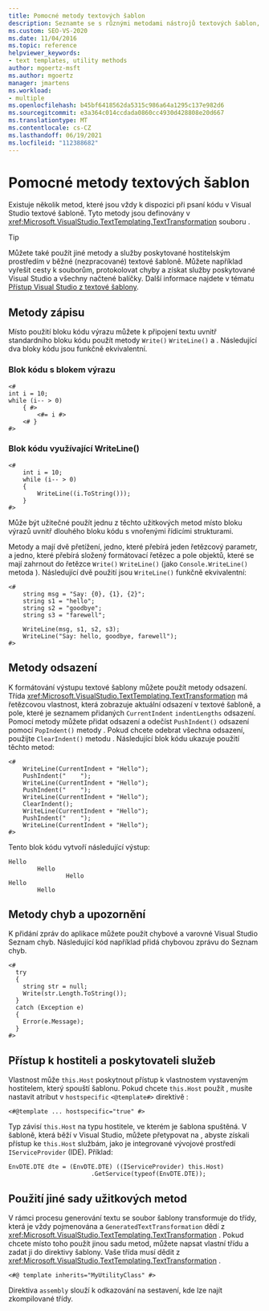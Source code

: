 ```yaml
---
title: Pomocné metody textových šablon
description: Seznamte se s různými metodami nástrojů textových šablon, které jsou k dispozici při psaní kódu v Visual Studio.
ms.custom: SEO-VS-2020
ms.date: 11/04/2016
ms.topic: reference
helpviewer_keywords:
- text templates, utility methods
author: mgoertz-msft
ms.author: mgoertz
manager: jmartens
ms.workload:
- multiple
ms.openlocfilehash: b45bf6418562da5315c986a64a1295c137e982d6
ms.sourcegitcommit: e3a364c014ccdada0860cc4930d428808e20d667
ms.translationtype: MT
ms.contentlocale: cs-CZ
ms.lasthandoff: 06/19/2021
ms.locfileid: "112388682"
---
```

# <a name="text-template-utility-methods"></a>Pomocné metody textových šablon

Existuje několik metod, které jsou vždy k dispozici při psaní kódu v Visual Studio textové šabloně. Tyto metody jsou definovány v <xref:Microsoft.VisualStudio.TextTemplating.TextTransformation> souboru .

> [!TIP]
> Můžete také použít jiné metody a služby poskytované hostitelským prostředím v běžné (nezpracované) textové šabloně. Můžete například vyřešit cesty k souborům, protokolovat chyby a získat služby poskytované Visual Studio a všechny načtené balíčky. Další informace najdete v tématu [Přístup Visual Studio z textové šablony](/previous-versions/visualstudio/visual-studio-2010/gg604090\(v\=vs.100\)).

## <a name="write-methods"></a>Metody zápisu

Místo použití bloku kódu výrazu můžete k připojení textu uvnitř standardního bloku kódu použít metody `Write()` `WriteLine()` a . Následující dva bloky kódu jsou funkčně ekvivalentní.

### <a name="code-block-with-an-expression-block"></a>Blok kódu s blokem výrazu

```
<#
int i = 10;
while (i-- > 0)
    { #>
        <#= i #>
    <# }
#>
```

### <a name="code-block-using-writeline"></a>Blok kódu využívající WriteLine()

```
<#
    int i = 10;
    while (i-- > 0)
    {
        WriteLine((i.ToString()));
    }
#>
```

Může být užitečné použít jednu z těchto užitkových metod místo bloku výrazů uvnitř dlouhého bloku kódu s vnořenými řídicími strukturami.

Metody a mají dvě přetížení, jedno, které přebírá jeden řetězcový parametr, a jedno, které přebírá složený formátovací řetězec a pole objektů, které se mají zahrnout do řetězce `Write()` `WriteLine()` (jako `Console.WriteLine()` metoda ). Následující dvě použití jsou `WriteLine()` funkčně ekvivalentní:

```
<#
    string msg = "Say: {0}, {1}, {2}";
    string s1 = "hello";
    string s2 = "goodbye";
    string s3 = "farewell";

    WriteLine(msg, s1, s2, s3);
    WriteLine("Say: hello, goodbye, farewell");
#>
```

## <a name="indentation-methods"></a>Metody odsazení

K formátování výstupu textové šablony můžete použít metody odsazení. Třída <xref:Microsoft.VisualStudio.TextTemplating.TextTransformation> má řetězcovou vlastnost, která zobrazuje aktuální odsazení v textové šabloně, a pole, které je seznamem přidaných `CurrentIndent` `indentLengths` odsazení. Pomocí metody můžete přidat odsazení a odečíst `PushIndent()` odsazení pomocí `PopIndent()` metody . Pokud chcete odebrat všechna odsazení, použijte `ClearIndent()` metodu . Následující blok kódu ukazuje použití těchto metod:

```
<#
    WriteLine(CurrentIndent + "Hello");
    PushIndent("    ");
    WriteLine(CurrentIndent + "Hello");
    PushIndent("    ");
    WriteLine(CurrentIndent + "Hello");
    ClearIndent();
    WriteLine(CurrentIndent + "Hello");
    PushIndent("    ");
    WriteLine(CurrentIndent + "Hello");
#>
```

Tento blok kódu vytvoří následující výstup:

```
Hello
        Hello
                Hello
Hello
        Hello
```

## <a name="error-and-warning-methods"></a>Metody chyb a upozornění

K přidání zpráv do aplikace můžete použít chybové a varovné Visual Studio Seznam chyb. Následující kód například přidá chybovou zprávu do Seznam chyb.

```
<#
  try
  {
    string str = null;
    Write(str.Length.ToString());
  }
  catch (Exception e)
  {
    Error(e.Message);
  }
#>
```

## <a name="access-to-host-and-service-provider"></a>Přístup k hostiteli a poskytovateli služeb

Vlastnost může `this.Host` poskytnout přístup k vlastnostem vystaveným hostitelem, který spouští šablonu. Pokud chcete `this.Host` použít , musíte nastavit atribut v `hostspecific` `<@template#>` direktivě :

`<#@template ... hostspecific="true" #>`

Typ závisí `this.Host` na typu hostitele, ve kterém je šablona spuštěná. V šabloně, která běží v Visual Studio, můžete přetypovat na , abyste získali přístup ke `this.Host` službám, jako je integrované vývojové prostředí `IServiceProvider` (IDE). Příklad:

```
EnvDTE.DTE dte = (EnvDTE.DTE) ((IServiceProvider) this.Host)
                       .GetService(typeof(EnvDTE.DTE));
```

## <a name="using-a-different-set-of-utility-methods"></a>Použití jiné sady užitkových metod

V rámci procesu generování textu se soubor šablony transformuje do třídy, která je vždy pojmenována a `GeneratedTextTransformation` dědí z <xref:Microsoft.VisualStudio.TextTemplating.TextTransformation> . Pokud chcete místo toho použít jinou sadu metod, můžete napsat vlastní třídu a zadat ji do direktivy šablony. Vaše třída musí dědit z <xref:Microsoft.VisualStudio.TextTemplating.TextTransformation> .

```
<#@ template inherits="MyUtilityClass" #>
```

Direktiva `assembly` slouží k odkazování na sestavení, kde lze najít zkompilované třídy.
